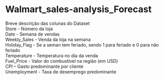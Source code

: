 # Walmart_sales-analysis_Forecast
Breve descrição das colunas do Dataset<br>
Store - Número da loja<br>
Date - Semana de vendas<br>
Weekly_Sales - Venda da loja na semana<br>
Holiday_Flag - Se a seman tem feriado, sendo 1 para feriado e 0 para não feriado<br>
Temperature - Temperatura no dia da venda<br>
Fuel_Price - Valor do combustível na região (em USD)<br>
CPI – Gasto predominante por cliente<br>
Unemployment - Taxa de desemprego predominante<br>

